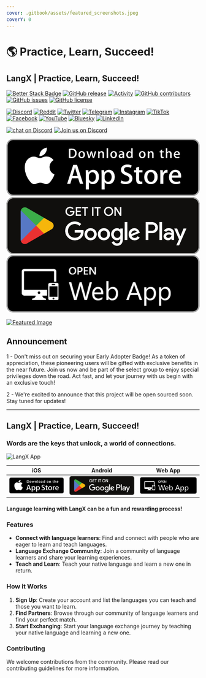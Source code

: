 ```yaml
---
cover: .gitbook/assets/featured_screenshots.jpeg
coverY: 0
---
```


# 🌎 Practice, Learn, Succeed!

## &#x20;LangX | Practice, Learn, Succeed!

[![Better Stack Badge](https://uptime.betterstack.com/status-badges/v1/monitor/vrew.svg)](https://status.langx.io/) [![GitHub release](https://img.shields.io/github/release/langx/langx.svg)](https://github.com/langx/langx/releases) [![Activity](https://img.shields.io/github/commit-activity/m/langx/langx)](https://github.com/badges/langx/langx) [![GitHub contributors](https://img.shields.io/github/contributors/langx/langx.svg)](https://github.com/langx/langx/graphs/contributors) [![GitHub issues](https://img.shields.io/github/issues/langx/langx.svg)](https://github.com/langx/langx/issues) [![GitHub license](https://img.shields.io/github/license/langx/langx.svg)](https://github.com/langx/langx/blob/main/LICENSE)

[![Discord](https://img.shields.io/badge/-Discord-blue?style=flat-square\&logo=discord\&logoColor=white)](https://discord.com/invite/2D3jW2YDgS) [![Reddit](https://img.shields.io/badge/-Reddit-FF5700?style=flat-square\&logo=reddit\&logoColor=white)](https://reddit.com/r/langx) [![Twitter](https://img.shields.io/badge/-Twitter-1DA1F2?style=flat-square\&logo=twitter\&logoColor=white)](https://x.com/languageXapp) [![Telegram](https://img.shields.io/badge/-Telegram-2CA5E0?style=flat-square\&logo=telegram\&logoColor=white)](https://t.me/langxapp) [![Instagram](https://img.shields.io/badge/-Instagram-E4405F?style=flat-square\&logo=instagram\&logoColor=white)](https://instagram.com/langxapp) [![TikTok](https://img.shields.io/badge/-TikTok-000000?style=flat-square\&logo=tiktok\&logoColor=white)](https://tiktok.com/@langxapp) [![Facebook](https://img.shields.io/badge/-Facebook-1877F2?style=flat-square\&logo=facebook\&logoColor=white)](https://www.facebook.com/langxapp) [![YouTube](https://img.shields.io/badge/-YouTube-FF0000?style=flat-square\&logo=youtube\&logoColor=white)](https://www.youtube.com/@langxapp) [![Bluesky](https://img.shields.io/badge/-Bluesky-1DA1F2?style=flat-square\&logo=bluesky\&logoColor=white)](https://bsky.app/profile/langx.io) [![LinkedIn](https://img.shields.io/badge/-LinkedIn-0077B5?style=flat-square\&logo=linkedin\&logoColor=white)](https://www.linkedin.com/products/new-chapter-technology-limited-liability-company-languagexchange-practice-learn-succeed/)

[![chat on Discord](https://img.shields.io/discord/1211339989967970375?logo=discord)](https://discord.com/invite/2D3jW2YDgS) [![Join us on Discord](https://dcbadge.vercel.app/api/server/2D3jW2YDgS?style=flat)](https://discord.com/invite/2D3jW2YDgS)

[<img src="assets/ios.png" alt="" data-size="original">](https://apps.apple.com/app/languagexchange/id6474187141) [![](assets/android.png)](https://play.google.com/store/apps/details?id=tech.newchapter.languageXchange) [![](assets/pwa.png)](https://app.langx.io)

[![Featured Image](https://github.com/langx/.github/blob/main/assets/featured\_image.png)](https://langx.io)

## Announcement

1 - Don't miss out on securing your Early Adopter Badge! As a token of appreciation, these pioneering users will be gifted with exclusive benefits in the near future. Join us now and be part of the select group to enjoy special privileges down the road. Act fast, and let your journey with us begin with an exclusive touch!

2 - We're excited to announce that this project will be open sourced soon. Stay tuned for updates!

***

## LangX | Practice, Learn, Succeed!

### Words are the keys that unlock, a world of connections.

![LangX App](assets/homepage-app.gif)

|                                       iOS                                      |                                                  Android                                                 |                   Web App                   |
| :----------------------------------------------------------------------------: | :------------------------------------------------------------------------------------------------------: | :-----------------------------------------: |
| [![](assets/ios.png)](https://apps.apple.com/app/languagexchange/id6474187141) | [![](assets/android.png)](https://play.google.com/store/apps/details?id=tech.newchapter.languageXchange) | [![](assets/pwa.png)](https://app.langx.io) |

#### Language learning with LangX can be a fun and **rewarding process!**

### Features

* **Connect with language learners**: Find and connect with people who are eager to learn and teach languages.
* **Language Exchange Community**: Join a community of language learners and share your learning experiences.
* **Teach and Learn**: Teach your native language and learn a new one in return.

### How it Works

1. **Sign Up**: Create your account and list the languages you can teach and those you want to learn.
2. **Find Partners**: Browse through our community of language learners and find your perfect match.
3. **Start Exchanging**: Start your language exchange journey by teaching your native language and learning a new one.

### Contributing

We welcome contributions from the community. Please read our contributing guidelines for more information.
